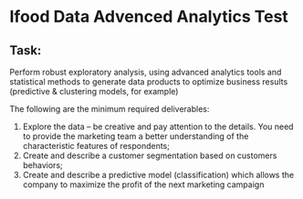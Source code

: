 # Ifood Data Advenced Analytics Test

## Task:

Perform robust exploratory analysis, using advanced analytics tools and statistical methods to generate data products to optimize business results (predictive & clustering models, for example)

The following are the minimum required deliverables:
1. Explore the data – be creative and pay attention to the details. You need to provide the marketing team a better understanding of the characteristic features of respondents;
2. Create and describe a customer segmentation based on customers behaviors;
3. Create and describe a predictive model (classification) which allows the company to maximize the profit of the next marketing campaign
